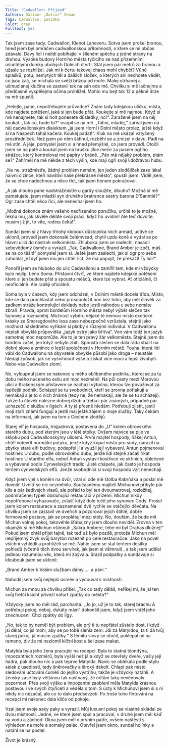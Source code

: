 ```yaml
---
Title: "Cadwallon: Příjezd"
Authors: Dalibor „Dalcor“ Zeman
Tags: Cadwallon, povídka
Color: gray
Fulltext: yes
---
```

Tak jsem zase tady. Cadwallon, Klenot Laneveru. Sotva jsem prošel branou, hned
jsem byl omráčen cadwallonskou přítomností, o které se mi občas zdávalo. Davy lidí
i nelidí pobíhající v šíleném spěchu z jedné strany na druhou. Vysoké budovy Horního
města tyčícího se nad přízemními ošuntělými domky ubohých Dolních čtvrtí. Stál jsem pár
metrů za branou a užasle se rozhlížel. Jak mi k čertu takovej chaos mohl chybět? Vůně
splašků, potu, nemytých těl a dalších složek, o kterých ani nechcete vědět, co jsou zač, se
míchala se svěží břízou od moře. Malej otrhanej a ušmudlanej klučina se zastavil tak na
sáh ode mě. Chvilku si mě lačnejma a předčasně vyspělejma očima prohlížel. Mohlo mu
bejt tak 12 a pěkně drze na mě spustil.

„Helejte, pane, nepotřebujete průvodce? Znám tady kdejakou uličku, místa, kde
najdete potěšení, jaká si jen bude přát. Koukejte si mě najmou. Když si mě nenajmete, tak
si holt ponesete důsledky, no!“. Zaraženě jsem na něj koukal. „Tak co, bude to?“ osopil se
na mě. „Táhni, mladej,“ zařval jsem na něj cadwallonským dialektem „já jsem Horní
i Dolní město prolez, ještě když si na Náspech tahal kačera. Koukej padat!“. Kluk na mě
ukázal vztyčený prostředníček. Než jsem po něm šáhnul, rozběhl se a zmizel v davu.
Padl na mě stín. A jéje, pomyslel jsem si a hned přemýšlel, co jsem provedl. Otočil
jsem se na patě a koukal jsem na hrušku jílce meče za pasem ogřího strážce, který
kontroloval mé papíry v bráně. „Pán má nějaký problém, ptám se?“ Zahřměl na mě někde
z těch výšin, kde mají ogři svoji lidožravou hubu.

„Ne ne, strážmistře, žádný problém nemám, jen jeden zlodějíček zase lákal naivní
cizince, kteří navštíví naše překrásné město“, spustil jsem. Viděl jsem, že se chce
nadechnou a něco říct, tak jsem honem pokračoval.

„A jak dlouho pane nadstrážmistře u gardy sloužíte, dlouho? Možná si mě
pamatujete, jsem mladší syn druhého bratrance sestry barona D’Sanntié?“ Ogr zase chtěl
něco říci, ale nenechal jsem ho.

„Možná dokonce znám vašeho nadřízeného poručíku, určitě to je možné, řeknu mu,
jak skvěle děláte svoji práci, když ho uvidím! Ale teď dovolte, musím již jít, to víte, rodina
čeká!“.

Sundal jsem si z hlavy třírohý klobouk důstojníka lvích armád, uctivě se uklonil,
provedl jsem dokonalé čelémvzad, chytil uzdu koně a vydal se po hlavní ulici do nástrah
velkoměsta. Zhluboka jsem se nadechl, nasadil sebevědomý úsměv a vyrazil. „Tak,
Cadwallone, Brand Amber je zpět, máš se na co těšit!“ pomyslel jsem si.
Ještě jsem zaslechl, jak si ogr pro sebe zahuhlal „Vždyť jsem mu jen chtěl říct, že má
popojít, že překáží! Ty lidi!“.

Ponořil jsem se hluboko do ulic Cadwallonu a zamířil tam, kde mi vždycky bylo
nejlíp. Léno Soma. Přístavní čtvrť, ve které najdete kdejaké potěšení které si jen budete
přát a spoustu měšců, které lze vybrat. Ať oficiálně, či neoficiálně. Ale raději oficiálně.

Soma byla v časech, kdy jsem odcházel, v Dolním městě docela třída. Místo, kde se dala
prochlastat nebo prosouoložit noc bez toho, aby měl člověk za zadkem stráže kontrolující
doklady nebo jestli náhodou u sebe nemáte zbraň. Pravda, oproti bordelům Horního
města nebyl výběr slečen tak fajnovej a rozmanitej. Možnost výběru nějaké té nemoci
místo exotické krásky ze Smaragdového lesa zase nebezpečně vzrůstala, stejně jako
možnost následného vyříkání si platby s různými individui. V Cadwallonu neplatí
obvyklá průpovídka „jazyk ostrý jako břitva“. Von vám totiž ten jazyk samotnej moc
nepomůže. Ale to je ten pravý žár velkoměsta. Stejně jsem do bordelu zašel, jen když
nebylo zbití. Spousta slečen se dala ráda sbalit na dobré slovo a zmínce o lepší společnosti
v Horním městě. Touha, která lidi vábí do Cadwallonu na obyvatele obvykle působí jako
droga – neustále hledají způsob, jak se vyšvihnout výše a získat více moci a lepší živobytí.
Nebo vás Cadwallon zlomí.

No, vyloupnul jsem se nakonec u mého oblíbeného podniku, kterej se za tu dobu
mého nuceného exilu ani moc nezměnil. Na půl cesty mezi Morovou ulicí a Krakenským
přístavem se nachází výtočna, kterou lze považovat za lepčejší podnik. Scházejí se tu
svobodníci, kteří se zrovna poflakují a nemakají a je to o nich známé (tedy ne, že nemakají,
ale že se tu scházejí). Takže tu člověk nalezne dobrej džob a třeba i pár známých, případně
pár uchazečů o službu v ligách. A ty já přesně hledám. Potřebuji zjistit, jestli moji staří
známí fungují a jestli maj ještě zájem o moje služby. Taky čekám na informaci, jak jsem na
tom s Cechem zlodějů.

Starej elf je hospoda, trojpatrová, postavená do „U“ kolem obrovského starého dubu,
pod kterým jsou v létě stolky. Ovšem nejvíce se pije ve sklípku pod Cadwallonskýmy
ulicemi. První majitel hospody, ňákej Antun, chtěl votevřít normální putyku, jenže když
kopal místo pro sudy, narazil na zbytky staré elfí budovy, podepřel jí a využil její
vybavení. Antun pojmenoval hostinec U dubu, podle obrovského dubu, jenže lidi stejně
začali říkat hostinec U starého elfa, neboť Antun vystavil kostlivce ve skříních, oblečené a
vybavené podle Cynwelských tradic. Jistě chápete, jak často je hospoda terčem
cynwelských elfů. Jenže svobodníci si svoji hospodu vzít nenechají.

Když jsem vjel s koněm na dvůr, vzal si ode mě štolba Kabrňáka a poslal mě dovnitř.
Uvnitř se nic nezměnilo. Současnému majiteli Michunovi přibylo pár kilo a pár šedivejch
vlasů, ale pořád to byl ten dvoumetrovej, rozložitej, podmračenej týpek obsluhující
restauraci v přízemí. Michun nikdy nepotřeboval vyhazovače, zvlášť když dole točil jeho
synovec Cody. Prošel jsem kolem restaurace a zaznamenal dvě rychle se otáčející děvčata.
Na chvilku jsem se zastavil ve dveřích a pozoroval jejich štíhlé, dobře formované postavy,
jak se proplétají mezi stoly. No, doufám, že bude mít Michun volnej pokoj, takovéhle
šťabajzny jsem dlouho neviděl. Zrovna v ten okamžik si mě Michun všimnul: „Sakra
Ambere, tebe mi byl Drahas dlužnej!“ Pokud jsem chtěl přijet tajně, tak teď už bylo pozdě,
protože Michun měl nepříjemný zvyk svůj baryton rozeznít po celé restauračce. Jako na
povel všichni vzhlédli a prohlíželi se mě. Náhle jsem se stal terčem desítky pohledů
(včetně těch dvou servírek, jak jsem si všimnul) , a tak jsem udělal jedinou rozumnou věc,
která mi zbývala. Srazil podpatky a sundavaje si kloubouk jsem se uklonil:

„Brand Amber k Vašim službám dámy..... a páni.“

Nahodil jsem svůj nejlepší úsměv a vycouval s místnosti.

Michun za mnou za chvilku přišel. „Tak co tady děláš, neříkej mi, že jsi ten svůj fretčí
ksicht přivezl nafurt zpátky do města?“

Vždycky jsem ho měl rád, parchanta. „Jo jo, už je to tak, starej brachu A potřebuji
pokoj, neboj, dukáty mám“ dokončil jsem, když jsem viděl jeho znechucení. Chci zpátky
do ligy.

„No, tak to by neměl být problém, ale prý ti tu nepřátel zůstalo dost, i když jsi dělal,
co jsi mohl, aby se po tobě slehla zem. Jdi za Matyldou, ta ti dá tvůj starej pokoj, já musím
zpátky.“ S těmito slovy se otočil, poklepal mi na rameno, div že mi nezlomil klíční kost a
šel zase makat.

Matylda byla jeho žena pracující na recepci. Byla to statná blondýna, impozantních
rozměrů, byla vyšší než já a když se otevřely dveře, vešly její ňadra, pak dlouho nic a pak
teprve Matylda. Navíc se oblékala podle stylu selek z usedlostí, tedy šněrovačky a široký
dekolt. Chlapi pak místo sledování účtování čuměli do jejího výstřihu, takže je vždycky
natáhli. A ženský zase byly většinou tak naštvaný, že účtům taky nevěnovaly pozornost.
Přes svoji výšku a impozantní zaoblení měla Matylda krásnou postavou i ve svých
čtyřiceti a věděla o tom. S úcty k Michunovi jsem si s ní nikdy nic nezačal, ale co to dalo
předsevzetí. Po troše toho flirtování na recepci mi nakonec dala klíče od pokoje.

Vzal jsem svoje saky paky a vyrazil. Můj luxusní pokoj se vlastně skládal ze dvou
místností. Jedné, ve které jsem spal a pracoval, v druhé jsem měl káď na vodu a záchod.
Okna jsem měl v prvním patře, ovšem naštěstí s výhledem na moře a somský palác.
Otevřel jsem okno, sundal holínky a natáhl se na postel.

Život je krásný.
